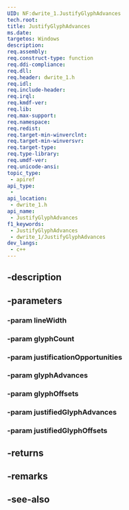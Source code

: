 ```yaml
---
UID: NF:dwrite_1.JustifyGlyphAdvances
tech.root: 
title: JustifyGlyphAdvances
ms.date: 
targetos: Windows
description: 
req.assembly: 
req.construct-type: function
req.ddi-compliance: 
req.dll: 
req.header: dwrite_1.h
req.idl: 
req.include-header: 
req.irql: 
req.kmdf-ver: 
req.lib: 
req.max-support: 
req.namespace: 
req.redist: 
req.target-min-winverclnt: 
req.target-min-winversvr: 
req.target-type: 
req.type-library: 
req.umdf-ver: 
req.unicode-ansi: 
topic_type:
 - apiref
api_type:
 - 
api_location:
 - dwrite_1.h
api_name:
 - JustifyGlyphAdvances
f1_keywords:
 - JustifyGlyphAdvances
 - dwrite_1/JustifyGlyphAdvances
dev_langs:
 - c++
---
```


## -description

## -parameters

### -param lineWidth

### -param glyphCount

### -param justificationOpportunities

### -param glyphAdvances

### -param glyphOffsets

### -param justifiedGlyphAdvances

### -param justifiedGlyphOffsets

## -returns

## -remarks

## -see-also

